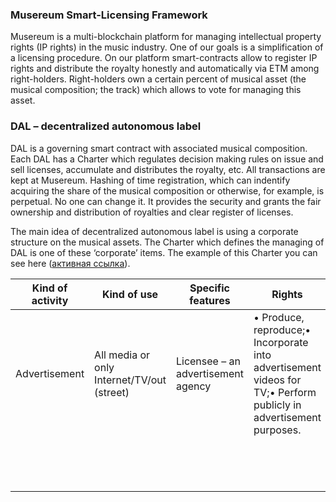 
### Musereum Smart-Licensing Framework

Musereum is a multi-blockchain platform for managing intellectual property rights (IP rights) in the music industry. One of our goals is a simplification of a licensing procedure. On our platform smart-contracts allow to register IP rights and distribute the royalty honestly and automatically via ETM among right-holders. Right-holders own a certain percent of musical asset (the musical composition; the track) which allows to vote for managing this asset.

### DAL – decentralized autonomous label

DAL is a governing smart contract with associated musical composition.  Each DAL has a Charter which regulates decision making rules on issue and sell licenses, accumulate and distributes the royalty, etc.  All transactions are kept at Musereum. Hashing of time registration, which can indentify acquiring the share of the musical composition or otherwise, for example, is perpetual. No one can change it. It provides the security and grants the fair ownership and distribution of royalties and clear register of licenses.

The main idea of decentralized autonomous label is using a corporate structure on the musical assets. The Charter which defines the managing of DAL is one of these ‘corporate’ items.
The example of this Charter you can see here ([активная ссылка][ad4e9d39]).

  [ad4e9d39]: www.foo.foo "неактивная ссылка"

Kind of activity  |Kind of use   |Specific features  |Rights   |Prohibitions   |Royalty/Royalty-free   |Payments
--|---|---|---|---|---|--
Advertisement  |All media or only Internet/TV/out (street)   |Licensee – an advertisement agency   |    • Produce, reproduce;• Incorporate into advertisement videos for TV;• Perform publicly in advertisement purposes.   |Modifications, sublicensing, copy for distribution   |Royalty   |royalty [amount of workers of Licensee + the period of  using the track]
  |   |   |   |   |   |
  |   |   |   |   |   |
  |   |   |   |   |   |
  |   |   |   |   |   |
  |   |   |   |   |   |
  |   |   |   |   |   |
  |   |   |   |   |   |
  |   |   |   |   |   |
  |   |   |   |   |   |
  |   |   |   |   |   |
  |   |   |   |   |   |
  |   |   |   |   |   |
  |   |   |   |   |   |
  |   |   |   |   |   |
